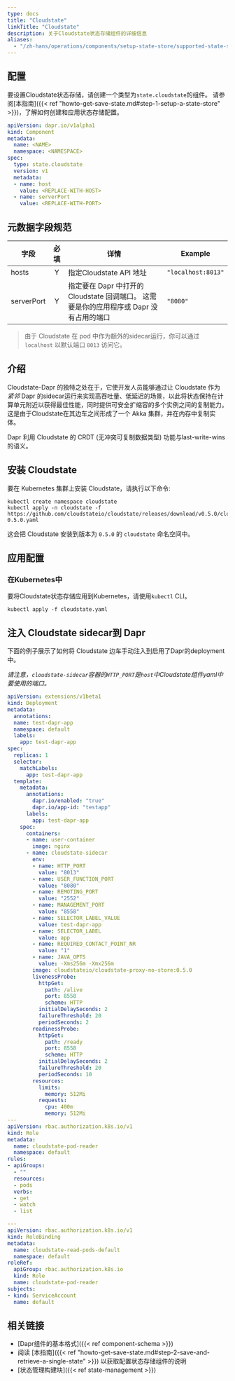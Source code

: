 ```yaml
---
type: docs
title: "Cloudstate"
linkTitle: "Cloudstate"
description: 关于Cloudstate状态存储组件的详细信息
aliases:
  - "/zh-hans/operations/components/setup-state-store/supported-state-stores/setup-cloudstate/"
---
```


## 配置

要设置Cloudstate状态存储，请创建一个类型为`state.cloudstate`的组件。 请参阅[本指南]({{< ref "howto-get-save-state.md#step-1-setup-a-state-store" >}})，了解如何创建和应用状态存储配置。


```yaml
apiVersion: dapr.io/v1alpha1
kind: Component
metadata:
  name: <NAME>
  namespace: <NAMESPACE>
spec:
  type: state.cloudstate
  version: v1
  metadata:
  - name: host
    value: <REPLACE-WITH-HOST>
  - name: serverPort
    value: <REPLACE-WITH-PORT>
```

## 元数据字段规范

| 字段         | 必填 | 详情                                                       | Example            |
| ---------- |:--:| -------------------------------------------------------- | ------------------ |
| hosts      | Y  | 指定Cloudstate API 地址                                      | `"localhost:8013"` |
| serverPort | Y  | 指定要在 Dapr 中打开的 Cloudstate 回调端口。 这需要是你的应用程序或 Dapr 没有占用的端口 | `"8080"`           |

> 由于 Cloudstate 在 pod 中作为额外的sidecar运行，你可以通过 `localhost` 以默认端口 `8013` 访问它。

## 介绍

Cloudstate-Dapr 的独特之处在于，它使开发人员能够通过让 Cloudstate 作为 *紧邻* Dapr 的sidecar运行来实现高吞吐量、低延迟的场景，以此将状态保持在计算单元附近以获得最佳性能，同时提供可安全扩缩容的多个实例之间的复制能力。 这是由于Cloudstate在其边车之间形成了一个 Akka 集群，并在内存中复制实体。

Dapr 利用 Cloudstate 的 CRDT (无冲突可复制数据类型) 功能与last-write-wins的语义。

## 安装 Cloudstate

要在 Kubernetes 集群上安装 Cloudstate，请执行以下命令:

```
kubectl create namespace cloudstate
kubectl apply -n cloudstate -f https://github.com/cloudstateio/cloudstate/releases/download/v0.5.0/cloudstate-0.5.0.yaml
```

这会把 Cloudstate 安装到版本为 `0.5.0` 的 `cloudstate` 命名空间中。

## 应用配置

### 在Kubernetes中

要将Cloudstate状态存储应用到Kubernetes，请使用`kubectl` CLI。

```
kubectl apply -f cloudstate.yaml
```

## 注入 Cloudstate sidecar到 Dapr

下面的例子展示了如何将 Cloudstate 边车手动注入到启用了Dapr的deployment中。

*请注意，`cloudstate-sidecar`容器的`HTTP_PORT`是`host`中Cloudstate组件yaml中要使用的端口。*

```yaml
apiVersion: extensions/v1beta1
kind: Deployment
metadata:
  annotations:
  name: test-dapr-app
  namespace: default
  labels:
    app: test-dapr-app
spec:
  replicas: 1
  selector:
    matchLabels:
      app: test-dapr-app
  template:
    metadata:
      annotations:
        dapr.io/enabled: "true"
        dapr.io/app-id: "testapp"
      labels:
        app: test-dapr-app
    spec:
      containers:
      - name: user-container
        image: nginx
      - name: cloudstate-sidecar
        env:
        - name: HTTP_PORT
          value: "8013"
        - name: USER_FUNCTION_PORT
          value: "8080"
        - name: REMOTING_PORT
          value: "2552"
        - name: MANAGEMENT_PORT
          value: "8558"
        - name: SELECTOR_LABEL_VALUE
          value: test-dapr-app
        - name: SELECTOR_LABEL
          value: app
        - name: REQUIRED_CONTACT_POINT_NR
          value: "1"
        - name: JAVA_OPTS
          value: -Xms256m -Xmx256m
        image: cloudstateio/cloudstate-proxy-no-store:0.5.0
        livenessProbe:
          httpGet:
            path: /alive
            port: 8558
            scheme: HTTP
          initialDelaySeconds: 2
          failureThreshold: 20
          periodSeconds: 2
        readinessProbe:
          httpGet:
            path: /ready
            port: 8558
            scheme: HTTP
          initialDelaySeconds: 2
          failureThreshold: 20
          periodSeconds: 10
        resources:
          limits:
            memory: 512Mi
          requests:
            cpu: 400m
            memory: 512Mi
---
apiVersion: rbac.authorization.k8s.io/v1
kind: Role
metadata:
  name: cloudstate-pod-reader
  namespace: default
rules:
- apiGroups:
  - ""
  resources:
  - pods
  verbs:
  - get
  - watch
  - list

---
apiVersion: rbac.authorization.k8s.io/v1
kind: RoleBinding
metadata:
  name: cloudstate-read-pods-default
  namespace: default
roleRef:
  apiGroup: rbac.authorization.k8s.io
  kind: Role
  name: cloudstate-pod-reader
subjects:
- kind: ServiceAccount
  name: default
```

## 相关链接
- [Dapr组件的基本格式]({{< ref component-schema >}})
- 阅读 [本指南]({{< ref "howto-get-save-state.md#step-2-save-and-retrieve-a-single-state" >}}) 以获取配置状态存储组件的说明
- [状态管理构建块]({{< ref state-management >}})
